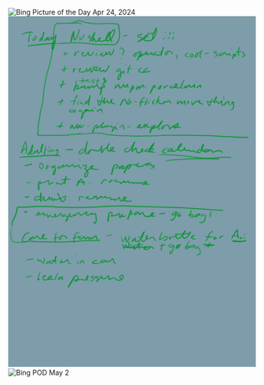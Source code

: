 ![Bing Picture of the Day Apr 24, 2024](https://bing.com/th?id=OHR.TrilliumOntario_EN-US5180679465_1920x1080.jpg)
![Apr 24 2024.png](./media/Apr_24_2024_1713983076018_0.png)
![Bing POD May 2](https://bing.com/th?id=OHR.CratersOfTheMoon_EN-US6516727783_1920x1080.jpg)